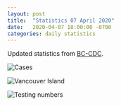 ```yaml
---
layout: post
title:  "Statistics 07 April 2020"
date:   2020-04-07 18:00:00 -0700
categories: daily statistics
---
```


Updated statistics from [BC-CDC](http://www.bccdc.ca/health-info/diseases-conditions/covid-19/case-counts-press-statements).

![Cases](./images/2020-04-07-Cases.svg)

![Vancouver Island](./images/2020-04-07-VancouverIsland.svg)

![Testing numbers](./images/2020-04-07-TestingRate.svg)
